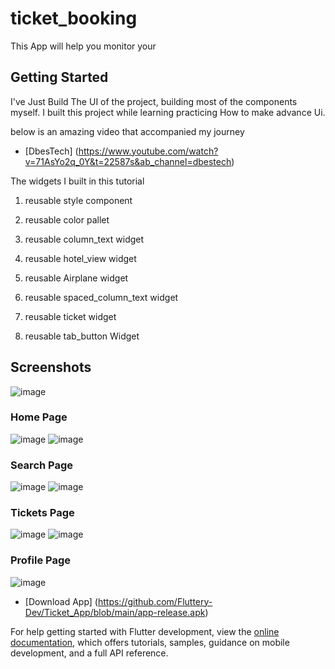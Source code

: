 # ticket_booking

This App will help you monitor your 

## Getting Started

I've Just Build The UI of the project, building most of the components myself. I built this project while learning practicing How to make advance Ui.

below is an amazing video that accompanied my journey
- [DbesTech] (https://www.youtube.com/watch?v=71AsYo2q_0Y&t=22587s&ab_channel=dbestech)

The widgets I built in this tutorial

1. reusable style component

2. reusable color pallet

3. reusable column_text widget

4. reusable hotel_view widget

5. reusable Airplane widget

6. reusable spaced_column_text widget

7. reusable ticket widget

8. reusable tab_button Widget


## Screenshots

![image](https://user-images.githubusercontent.com/92878661/222372776-bfab5c59-72e8-4b62-8334-6b58aa6bec27.png)


### Home Page
![image](https://user-images.githubusercontent.com/92878661/222371356-dbd6d021-cbdf-40fe-b4c5-fab46bc468b6.png)
![image](https://user-images.githubusercontent.com/92878661/222371505-304e1e2a-a6bb-41c8-9629-1477a36531c2.png)

### Search Page
![image](https://user-images.githubusercontent.com/92878661/222371582-7b3125d8-8cb6-4695-b0a9-bf0c231afbe9.png)
![image](https://user-images.githubusercontent.com/92878661/222371691-2b4b08ea-7fa0-4f42-9ccb-aa60fed67832.png)

### Tickets Page
![image](https://user-images.githubusercontent.com/92878661/222371916-87f58b43-aa3d-412b-a309-d417ae83773e.png)
![image](https://user-images.githubusercontent.com/92878661/222371989-6461761b-0fa5-430a-acd3-5c717a287b4c.png)

### Profile Page
![image](https://user-images.githubusercontent.com/92878661/222372108-85e8ceda-992c-4197-b014-138159c8c51d.png)



- [Download App] (https://github.com/Fluttery-Dev/Ticket_App/blob/main/app-release.apk)

For help getting started with Flutter development, view the
[online documentation](https://docs.flutter.dev/), which offers tutorials,
samples, guidance on mobile development, and a full API reference.
